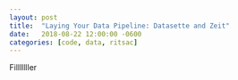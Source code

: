 ```yaml
---
layout: post
title:  "Laying Your Data Pipeline: Datasette and Zeit"
date:   2018-08-22 12:00:00 -0600
categories: [code, data, ritsac]
---
```


Filllllller
